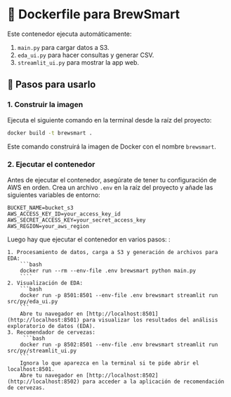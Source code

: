 # 🐳 Dockerfile para BrewSmart

Este contenedor ejecuta automáticamente:

1. `main.py` para cargar datos a S3.
2. `eda_ui.py` para hacer consultas y generar CSV.
3. `streamlit_ui.py` para mostrar la app web.

## 🔧 Pasos para usarlo

### 1. Construir la imagen

Ejecuta el siguiente comando en la terminal desde la raíz del proyecto:

```bash
docker build -t brewsmart .
```
Este comando construirá la imagen de Docker con el nombre `brewsmart`.


### 2. Ejecutar el contenedor
Antes de ejecutar el contenedor, asegúrate de tener tu configuración de AWS en orden. Crea un archivo `.env` en la raíz del proyecto y añade las siguientes variables de entorno:
```
BUCKET_NAME=bucket_s3
AWS_ACCESS_KEY_ID=your_access_key_id
AWS_SECRET_ACCESS_KEY=your_secret_access_key
AWS_REGION=your_aws_region
```
Luego hay que ejecutar el contenedor en varios pasos: :

    1. Procesamiento de datos, carga a S3 y generación de archivos para EDA: 
        ```bash
        docker run --rm --env-file .env brewsmart python main.py
        ````
    2. Visualización de EDA:  
        ```bash
        docker run -p 8501:8501 --env-file .env brewsmart streamlit run src/py/eda_ui.py
        ```
        Abre tu navegador en [http://localhost:8501](http://localhost:8501) para visualizar los resultados del análisis exploratorio de datos (EDA).
    3. Recomendador de cervezas:
         ```bash
        docker run -p 8502:8501 --env-file .env brewsmart streamlit run src/py/streamlit_ui.py
        ```
        Ignora lo que aparezca en la terminal si te pide abrir el localhost:8501.
        Abre tu navegador en [http://localhost:8502](http://localhost:8502) para acceder a la aplicación de recomendación de cervezas.



